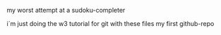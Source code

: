 my worst attempt at a sudoku-completer

i´m just doing the w3 tutorial for git with these files
 my first github-repo
